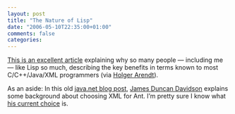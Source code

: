 ```yaml
---
layout: post
title: "The Nature of Lisp"
date: "2006-05-10T22:35:00+01:00"
comments: false
categories: 
---
```


<p><a href="http://www.defmacro.org/ramblings/lisp.html">This is an excellent article</a> explaining why so many people &#8212; including me &#8212; like Lisp so much, describing the key benefits in terms known to most C/C++/Java/XML programmers (via <a href="http://www.holgerarendt.de/uncommented/#2448">Holger Arendt</a>).</p>

<p>As an aside: In this old <a href="http://weblogs.java.net/blog/duncan/archive/2003/06/ant_dotnext.html">java.net blog post</a>, <a href="http://duncandavidson.com">James Duncan Davidson</a>  explains some background about choosing XML for Ant. I&#8217;m pretty sure I know what <a href="http://rake.rubyforge.org/">his current choice</a> is.</p>


